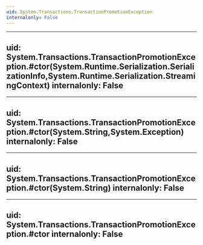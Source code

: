 ```yaml
---
uid: System.Transactions.TransactionPromotionException
internalonly: False
---
```


---
uid: System.Transactions.TransactionPromotionException.#ctor(System.Runtime.Serialization.SerializationInfo,System.Runtime.Serialization.StreamingContext)
internalonly: False
---

---
uid: System.Transactions.TransactionPromotionException.#ctor(System.String,System.Exception)
internalonly: False
---

---
uid: System.Transactions.TransactionPromotionException.#ctor(System.String)
internalonly: False
---

---
uid: System.Transactions.TransactionPromotionException.#ctor
internalonly: False
---
